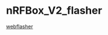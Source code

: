 <!DOCTYPE html>
<html>
<body>

<h1>nRFBox_V2_flasher</h1>

<p><a href="https://rawcdn.githack.com/Musaiyaf/nRFBox_V2_flasher/36c4a9ba5ca14932410c08cc2bc27904a087847f/index.html">webflasher</a></p>

</body>
</html>
